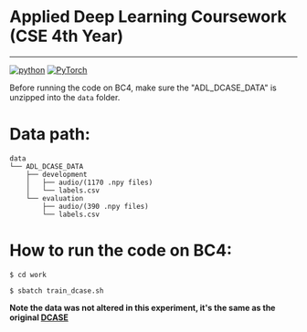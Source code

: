 # Applied Deep Learning Coursework (CSE 4th Year)
-----------------------------------------------------------------------------------
[![python](https://img.shields.io/badge/python-3.7.3-blue?style=plastic&logo=python)](https://www.python.org/downloads/release/python-373/)
[![PyTorch](https://img.shields.io/badge/PyTorch-1.10-orange?logo=PyTorch)](https://github.com/pytorch/pytorch/releases/tag/v1.10.0)

Before running the code on BC4, make sure the "ADL_DCASE_DATA" is unzipped into the `data` folder.
# Data path:
```
data
└── ADL_DCASE_DATA
    ├── development
    │   ├── audio/(1170 .npy files)
    │   └── labels.csv
    └── evaluation
        ├── audio/(390 .npy files)
        └── labels.csv
 ```       
# How to run the code on BC4:
`$ cd work`

`$ sbatch train_dcase.sh`





**Note the data was not altered in this experiment, it's the same as the original [DCASE](http://dcase.community/challenge2017/download)**
